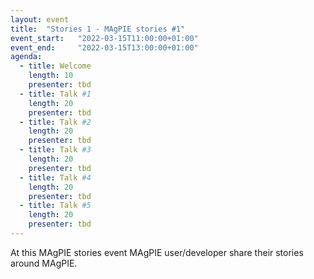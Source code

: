 ```yaml
---
layout: event
title:  "Stories 1 - MAgPIE stories #1"
event_start:   "2022-03-15T11:00:00+01:00"
event_end:     "2022-03-15T13:00:00+01:00"
agenda:
  - title: Welcome
    length: 10
    presenter: tbd
  - title: Talk #1
    length: 20
    presenter: tbd
  - title: Talk #2
    length: 20
    presenter: tbd
  - title: Talk #3
    length: 20
    presenter: tbd
  - title: Talk #4
    length: 20
    presenter: tbd
  - title: Talk #5
    length: 20
    presenter: tbd
---
```


At this MAgPIE stories event MAgPIE user/developer share their stories
around MAgPIE.
